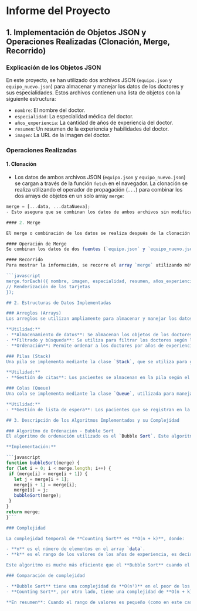 # Informe del Proyecto

## 1. Implementación de Objetos JSON y Operaciones Realizadas (Clonación, Merge, Recorrido)

### Explicación de los Objetos JSON

En este proyecto, se han utilizado dos archivos JSON (`equipo.json` y `equipo_nuevo.json`) para almacenar y manejar los datos de los doctores y sus especialidades. Estos archivos contienen una lista de objetos con la siguiente estructura:

- `nombre`: El nombre del doctor.
- `especialidad`: La especialidad médica del doctor.
- `años_experiencia`: La cantidad de años de experiencia del doctor.
- `resumen`: Un resumen de la experiencia y habilidades del doctor.
- `imagen`: La URL de la imagen del doctor.

### Operaciones Realizadas

#### 1. **Clonación**
   - Los datos de ambos archivos JSON (`equipo.json` y `equipo_nuevo.json`) se cargan a través de la función `fetch` en el navegador. La clonación se realiza utilizando el operador de propagación (`...`) para combinar los dos arrays de objetos en un solo array `merge`:
   ```javascript
   merge = [...data, ...dataNueva];
   - Esto asegura que se combinan los datos de ambos archivos sin modificar los originales.

#### 2. Merge

El merge o combinación de los datos se realiza después de la clonación. Se concatenan los datos de los dos archivos JSON en el array `merge`, lo que facilita el manejo y la visualización de todos los doctores juntos.

#### Operación de Merge
Se combinan los datos de dos fuentes (`equipo.json` y `equipo_nuevo.json`) y se almacenan en el array `merge`. Este array se utiliza para mostrar las tarjetas de los doctores en la interfaz de usuario y realizar acciones como búsqueda y filtrado.

#### Recorrido
Para mostrar la información, se recorre el array `merge` utilizando métodos como `forEach` para iterar sobre cada objeto y renderizar las tarjetas de los doctores en el DOM.

```javascript
merge.forEach(({ nombre, imagen, especialidad, resumen, años_experiencia }) => {
  // Renderización de las tarjetas
});

## 2. Estructuras de Datos Implementadas

### Arreglos (Arrays)
Los arreglos se utilizan ampliamente para almacenar y manejar los datos de los doctores. El array `merge` contiene los datos combinados de los dos archivos JSON y se utiliza para mostrar las tarjetas en la interfaz de usuario y para aplicar filtros de búsqueda y clasificación.

**Utilidad:**
- **Almacenamiento de datos**: Se almacenan los objetos de los doctores.
- **Filtrado y búsqueda**: Se utiliza para filtrar los doctores según la especialidad seleccionada o la búsqueda por nombre.
- **Ordenación**: Permite ordenar a los doctores por años de experiencia, utilizando métodos como el de ordenamiento `bubbleSort`.

### Pilas (Stack)
Una pila se implementa mediante la clase `Stack`, que se utiliza para gestionar las citas de los pacientes. Los pacientes se agregan a la pila cuando se llenan los datos del formulario de cita, y se pueden ver en el orden en que se agregaron.

**Utilidad:**
- **Gestión de citas**: Los pacientes se almacenan en la pila según el orden de llegada y se muestran en la interfaz en ese orden.

### Colas (Queue)
Una cola se implementa mediante la clase `Queue`, utilizada para manejar una lista de espera de pacientes. Los pacientes se encolan (añaden) y se pueden desencolar (eliminar) según el orden de llegada. Esta estructura es ideal para gestionar el flujo de pacientes que esperan atención.

**Utilidad:**
- **Gestión de lista de espera**: Los pacientes que se registran en la lista de espera se encolan y se pueden gestionar en orden.

## 3. Descripción de los Algoritmos Implementados y su Complejidad

### Algoritmo de Ordenación - Bubble Sort
El algoritmo de ordenación utilizado es el `Bubble Sort`. Este algoritmo compara los elementos adyacentes del array y los intercambia si están en el orden incorrecto. El proceso se repite hasta que el array está completamente ordenado.

**Implementación:**

```javascript
function bubbleSort(merge) {
  for (let i = 0; i < merge.length; i++) {
    if (merge[i] > merge[i + 1]) {
      let j = merge[i + 1];
      merge[i + 1] = merge[i];
      merge[i] = j;
      bubbleSort(merge);
    }
  }
  return merge;
}```

### Complejidad

La complejidad temporal de **Counting Sort** es **O(n + k)**, donde:

- **n** es el número de elementos en el array `data`.
- **k** es el rango de los valores de los años de experiencia, es decir, la diferencia entre el valor máximo y el mínimo de los años de experiencia.

Este algoritmo es mucho más eficiente que el **Bubble Sort** cuando el rango de los valores (k) es relativamente pequeño, ya que el tiempo de ejecución depende principalmente de la cantidad de elementos y del rango de los valores, en lugar de realizar comparaciones repetidas entre todos los elementos.

### Comparación de complejidad

- **Bubble Sort** tiene una complejidad de **O(n²)** en el peor de los casos. Esto significa que, a medida que el número de elementos aumenta, el tiempo de ejecución crece cuadráticamente.
- **Counting Sort**, por otro lado, tiene una complejidad de **O(n + k)**, lo que lo hace mucho más eficiente en situaciones en las que el rango de los años de experiencia (**k**) es pequeño en comparación con el número de doctores (**n**).

**En resumen**: Cuando el rango de valores es pequeño (como en este caso, con los años de experiencia), **Counting Sort** es mucho más rápido y escalable que **Bubble Sort**. Esto mejora la eficiencia del proyecto, especialmente cuando se necesita ordenar una gran cantidad de datos con un rango limitado de valores.



